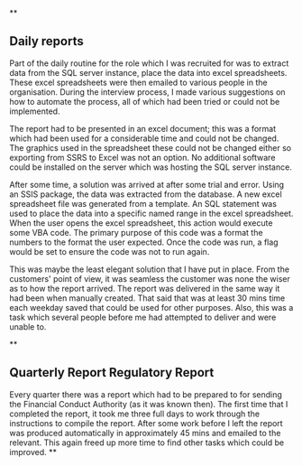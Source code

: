 **

## Daily reports
Part of the daily routine for the role which I was recruited for was to extract data from the SQL server instance, place the data into excel spreadsheets.   These excel spreadsheets were then emailed to various people in the organisation.  During the interview process, I made various suggestions on how to automate the process, all of which had been tried or could not be implemented.

The report had to be presented in an excel document; this was a format which had been used for a considerable time and could not be changed.  The graphics used in the spreadsheet these could not be changed either so exporting from SSRS to Excel was not an option.  No additional software could be installed on the server which was hosting the SQL server instance. 

After some time, a solution was arrived at after some trial and error.  Using an SSIS package, the data was extracted from the database.  A new excel spreadsheet file was generated from a template.  An SQL statement was used to place the data into a specific named range in the excel spreadsheet.  When the user opens the excel spreadsheet, this action would execute some VBA code.   The primary purpose of this code was a format the numbers to the format the user expected. Once the code was run, a flag would be set to ensure the code was not to run again.

This was maybe the least elegant solution that I have put in place.  From the customers' point of view, it was seamless the customer was none the wiser as to how the report arrived.  The report was delivered in the same way it had been when manually created.  That said that was at least 30 mins time each weekday saved that could be used for other purposes.  Also, this was a task which several people before me had attempted to deliver and were unable to.

**
## Quarterly Report Regulatory Report

Every quarter there was a report which had to be prepared to for sending the Financial Conduct Authority (as it was known then).  The first time that I completed the report, it took me three full days to work through the instructions to compile the report.   After some work before I left the report was produced automatically in approximately 45 mins and emailed to the relevant.  This again freed up more time to find other tasks which could be improved.
**
